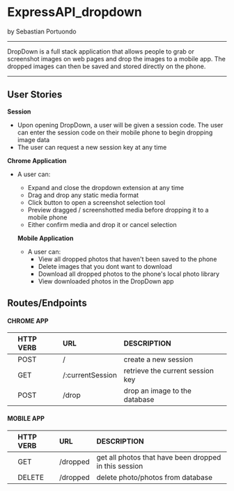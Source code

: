 # ExpressAPI_dropdown
by Sebastian Portuondo

---

DropDown is a full stack application that allows people to grab or screenshot images on web pages and drop the images to a mobile app. The dropped images can then be saved and stored directly on the phone.

---

## User Stories

**Session**
- Upon opening DropDown, a user will be given a session code. The user can enter the session code on their mobile phone to begin dropping image data
- The user can request a new session key at any time


**Chrome Application**
- A user can:
  - Expand and close the dropdown extension at any time
  - Drag and drop any static media format
  - Click button to open a screenshot selection tool
  - Preview dragged / screenshotted media before dropping it to a mobile phone
  - Either confirm media and drop it or cancel selection

  **Mobile Application**
  - A user can:
    - View all dropped photos that haven't been saved to the phone
    - Delete images that you dont want to download
    - Download all dropped photos to the phone's local photo library
    - View downloaded photos in the DropDown app




## Routes/Endpoints

#### CHROME APP
| 	     | HTTP VERB | URL              | DESCRIPTION	  	  		                      |
| ------ | :---------| :----------------| :-------------------------------------------|
| 		   | POST	     | /                | create a new session         	              |
|		     | GET		   | /:currentSession | retrieve the current session key            |
| 		   | POST	     | /drop            | drop an image to the database	              |




#### MOBILE APP
| 	     | HTTP VERB | URL          | DESCRIPTION	  	  		                                |
| ------ | :---------| :------------| :-----------------------------------------------------|
|		     | GET		   | /dropped     | get all photos that have been dropped in this session |
| 		   | DELETE	   | /dropped     | delete photo/photos from database                     |
